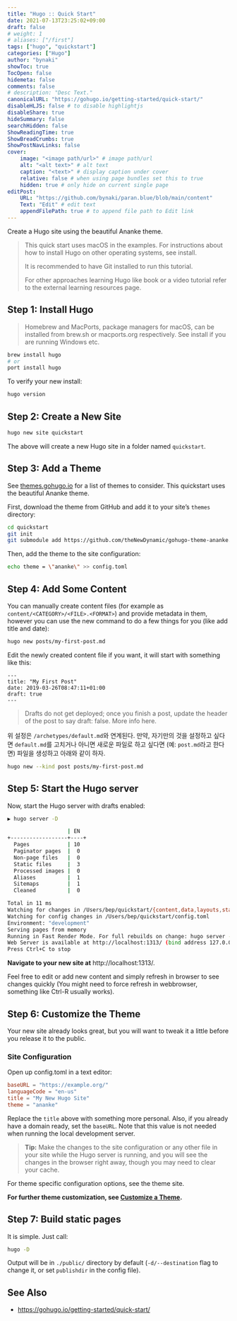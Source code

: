 ```yaml
---
title: "Hugo :: Quick Start"
date: 2021-07-13T23:25:02+09:00
draft: false
# weight: 1
# aliases: ["/first"]
tags: ["hugo", "quickstart"]
categories: ["Hugo"]
author: "bynaki"
showToc: true
TocOpen: false
hidemeta: false
comments: false
# description: "Desc Text."
canonicalURL: "https://gohugo.io/getting-started/quick-start/"
disableHLJS: false # to disable highlightjs
disableShare: true
hideSummary: false
searchHidden: false
ShowReadingTime: true
ShowBreadCrumbs: true
ShowPostNavLinks: false
cover:
    image: "<image path/url>" # image path/url
    alt: "<alt text>" # alt text
    caption: "<text>" # display caption under cover
    relative: false # when using page bundles set this to true
    hidden: true # only hide on current single page
editPost:
    URL: "https://github.com/bynaki/paran.blue/blob/main/content"
    Text: "Edit" # edit text
    appendFilePath: true # to append file path to Edit link
---
```


Create a Hugo site using the beautiful Ananke theme.

> This quick start uses macOS in the examples. For instructions about how to install Hugo on other operating systems, see install.
>
> It is recommended to have Git installed to run this tutorial.
>
> For other approaches learning Hugo like book or a video tutorial refer to the external learning resources page.

## Step 1: Install Hugo

> Homebrew and MacPorts, package managers for macOS, can be installed from brew.sh or macports.org respectively. See install if you are running Windows etc.

```bash
brew install hugo
# or
port install hugo
```

To verify your new install:

```bash
hugo version
```

## Step 2: Create a New Site

```bash
hugo new site quickstart
```

The above will create a new Hugo site in a folder named `quickstart`.

## Step 3: Add a Theme

See [themes.gohugo.io](https://themes.gohugo.io) for a list of themes to consider. This quickstart uses the beautiful Ananke theme.

First, download the theme from GitHub and add it to your site’s `themes` directory:

```bash
cd quickstart
git init
git submodule add https://github.com/theNewDynamic/gohugo-theme-ananke.git themes/ananke
```

Then, add the theme to the site configuration:

```bash
echo theme = \"ananke\" >> config.toml
```

## Step 4: Add Some Content

You can manually create content files (for example as `content/<CATEGORY>/<FILE>.<FORMAT>`) and provide metadata in them, however you can use the new command to do a few things for you (like add title and date):

```bash
hugo new posts/my-first-post.md
```

Edit the newly created content file if you want, it will start with something like this:

```
---
title: "My First Post"
date: 2019-03-26T08:47:11+01:00
draft: true
---
```

> Drafts do not get deployed; once you finish a post, update the header of the post to say draft: false. More info here.

위 설정은 `/archetypes/default.md`와 연계된다. 만약, 자기만의 것을 설정하고 싶다면 `default.md`를 고치거나 아니면 새로운 파일로 하고 싶다면 (예: `post.md`라고 한다면) 파일을 생성하고 아래와 같이 하자.

```bash
hugo new --kind post posts/my-first-post.md
```

## Step 5: Start the Hugo server

Now, start the Hugo server with drafts enabled:

```bash
▶ hugo server -D

                   | EN
+------------------+----+
  Pages            | 10
  Paginator pages  |  0
  Non-page files   |  0
  Static files     |  3
  Processed images |  0
  Aliases          |  1
  Sitemaps         |  1
  Cleaned          |  0

Total in 11 ms
Watching for changes in /Users/bep/quickstart/{content,data,layouts,static,themes}
Watching for config changes in /Users/bep/quickstart/config.toml
Environment: "development"
Serving pages from memory
Running in Fast Render Mode. For full rebuilds on change: hugo server --disableFastRender
Web Server is available at http://localhost:1313/ (bind address 127.0.0.1)
Press Ctrl+C to stop
```

**Navigate to your new site at** http://localhost:1313/.

Feel free to edit or add new content and simply refresh in browser to see changes quickly (You might need to force refresh in webbrowser, something like Ctrl-R usually works).

## Step 6: Customize the Theme

Your new site already looks great, but you will want to tweak it a little before you release it to the public.

### Site Configuration

Open up config.toml in a text editor:

```toml
baseURL = "https://example.org/"
languageCode = "en-us"
title = "My New Hugo Site"
theme = "ananke"
```

Replace the `title` above with something more personal. Also, if you already have a domain ready, set the `baseURL`. Note that this value is not needed when running the local development server.

> **Tip:** Make the changes to the site configuration or any other file in your site while the Hugo server is running, and you will see the changes in the browser right away, though you may need to clear your cache.

For theme specific configuration options, see the theme site.

**For further theme customization, see [Customize a Theme](https://gohugo.io/hugo-modules/theme-components/).**

## Step 7: Build static pages

It is simple. Just call:

```bash
hugo -D
```

Output will be in `./public/` directory by default (`-d/--destination` flag to change it, or set `publishdir` in the config file).

## See Also

- https://gohugo.io/getting-started/quick-start/